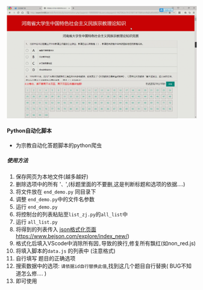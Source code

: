 ![GIF](GIF.gif)

#### Python自动化脚本

- 为宗教自动化答题脚本的python爬虫

##### 使用方法

1. 保存网页为本地文件(越多越好)
2. 删除选项中的所有 '`、`',(标题里面的不要删,这是判断标题和选项的依据....)
3. 将文件放在 `end_demo.py` 同目录下
4. 调整 `end_demo.py`中的文件名参数
5. 运行 `end_demo.py`
6. 将控制台的列表粘贴至`list_zj.py`的`all_list`中
7. 运行 `all_list.py`
8. 将得到的列表传入  [json格式化页面](https://www.bejson.com/explore/index_new/)https://www.bejson.com/explore/index_new/)
9. 格式化后填入VScode中消除所有因`,`导致的换行,修复所有飘红(如non_red.js)
10. 将填入脚本的`data.js` 的列表中 (注意格式)
11. 自行填写 题目的正确选项
11. 搜索数据中的选项: `请依据id自行替换此值`,找到这几个题目自行替换( BUG不知道怎么修.... )
12. 即可使用